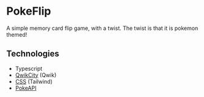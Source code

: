 # PokeFlip
A simple memory card flip game, with a twist. The twist  is that it is pokemon themed!

## Technologies
* Typescript
* [QwikCity](https://qwik.builder.io/) (Qwik)
* [CSS](https://tailwindcss.com/) (Tailwind)
* [PokeAPI](https://pokeapi.co/)

